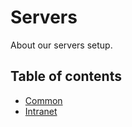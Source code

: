 # Servers
About our servers setup.

## Table of contents

- [Common](/infrastructure/common.md)
- [Intranet](/infrastructure/intranet.md)

